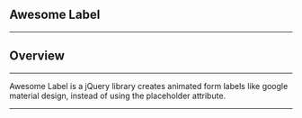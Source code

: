 ## Awesome Label

----------

## Overview

----------

Awesome Label is a jQuery library creates animated form labels like google material design, instead of using the placeholder attribute.

----------